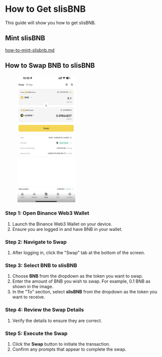 # How to Get slisBNB

This guide will show you how to get slisBNB.



## Mint slisBNB

[how-to-mint-slisbnb.md](how-to-mint-slisbnb.md "mention")



## How to Swap BNB to slisBNB

<figure><img src="../../.gitbook/assets/image (58).png" alt="" width="188"><figcaption></figcaption></figure>

### Step 1: Open Binance Web3 Wallet

1. Launch the Binance Web3 Wallet on your device.
2. Ensure you are logged in and have BNB in your wallet.

### Step 2: Navigate to Swap

1. After logging in, click the "Swap" tab at the bottom of the screen.

### Step 3: Select BNB to slisBNB

1. Choose **BNB** from the dropdown as the token you want to swap.
2. Enter the amount of BNB you wish to swap. For example, 0.1 BNB as shown in the image.
3. In the "To" section, select **slisBNB** from the dropdown as the token you want to receive.

### Step 4: Review the Swap Details

1. Verify the details to ensure they are correct.

### Step 5: Execute the Swap

1. Click the **Swap** button to initiate the transaction.
2. Confirm any prompts that appear to complete the swap.

####
